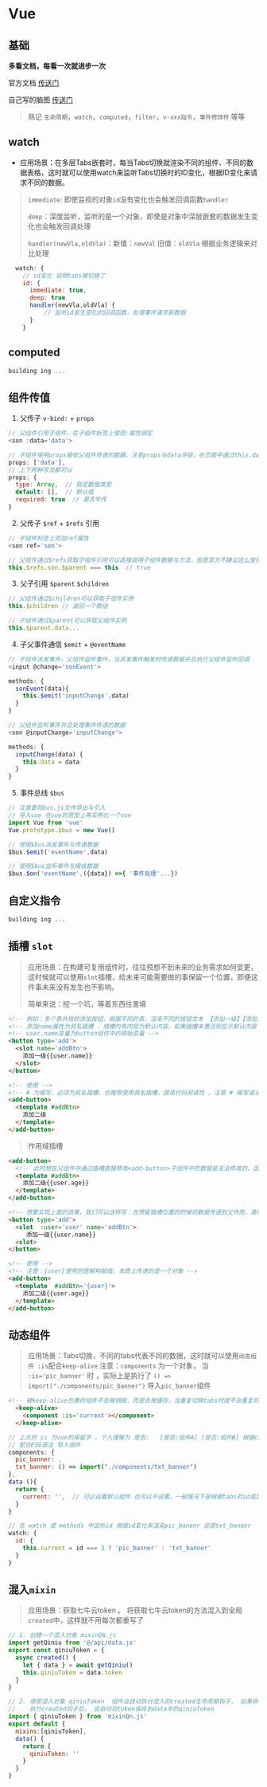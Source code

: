 
# Vue

## 基础
**多看文档，每看一次就进步一次**

官方文档 [传送门](https://cn.vuejs.org/v2/guide/)

自己写的脑图 [传送门](https://www.processon.com/mindmap/5e5f837ce4b097b727507936)

> 熟记 `生命周期`，`watch`，`computed`，`filter`，`v-xxx指令`，`事件修饰符` 等等  



## watch

- 应用场景：在多层Tabs嵌套时，每当Tabs切换就渲染不同的组件、不同的数据表格，这时就可以使用watch来监听Tabs切换时的ID变化，根据ID变化来请求不同的数据。


>   `immediate`: 即使监视的对象`id`没有变化也会触发回调函数`handler` 
>
>   `deep`：深度监听，监听的是一个对象，即使是对象中深层嵌套的数据发生变化也会触发回调处理
>   
>   `handler(newVla,oldVla)`：新值：`newVal` 旧值：`oldVla` 根据业务逻辑来对比处理
 

```js {4,5}
  watch: {
    // id变化 说明tabs被切换了
    id: {
      immediate: true,
      deep: true
      handler(newVla,oldVla) {
          // 监听id发生变化的回调函数，处理事件请求新数据
      }
    }
```


## computed

  ```js
  building ing ...
  ```

## 组件传值

1. 父传子 `v-bind:` +  `props`

  ```js
  // 父组件引用子组件，在子组件标签上使用:属性绑定
  <son :data='data'>

  // 子组件使用props接收父组件传递的数据，注意props与data评级，在页面中通过this.data引用，注意数据不可重复命名
  props: ['data'],
  // 上下两种写法都可以
  props: {
    type: Array,  // 指定数据类型
    default: [],  // 默认值
    required: true  // 是否毕传
  }
  ```

2. 父传子 `$ref` + `$refs` 引用

  ```js
  // 子组件标签上添加ref属性
  <son ref='son'>

  // 父组件通过$refs获取子组件引用可以直接调用子组件数据与方法，但是官方不建议这么使用
  this.$refs.son.$parent === this  // true
  ```

3. 父子引用 `$parent` `$children`
    
  ```js
  // 父组件通过$children可以获取子组件实例
  this.$children // 返回一个数组

  // 子组件通过$parent可以获取父组件实例
  this.$parent.data... 
  ```

4. 子父事件通信 `$emit` + `@eventName`

  ```js
  // 子组件派发事件，父组件监听事件，当派发事件触发时传递数据并且执行父组件监听回调
  <input @change='sonEvent'>

  methods: {
    sonEvent(data){
      this.$emit('inputChange',data)
    }
  }

  // 父组件监听事件并且处理事件传递的数据
  <son @inputChange='inputChange'>

  methods: {
    inputChange(data) {
      this.data = data
    }
  }
  ```

5. 事件总线 `$bus` 

  ```js
  // 注意要将bus.js文件导出与引入
  // 导入vue 在vue的原型上再实例化一个vue
  import Vue from 'vue'
  Vue.prototype.$bus = new Vue()

  // 使用$bus派发事件与传递数据
  $bus.$emit('eventName',data)

  // 使用$bus监听事件与接收数据
  $bus.$on('eventName',({data}) =>{ '事件处理'...})
  ```
## 自定义指令

  ```js
  building ing ...
  ```
## 插槽 `slot`

> 应用场景：在构建可复用组件时，往往预想不到未来的业务需求如何变更，这时候就可以使用`slot`插槽，给未来可能需要做的事保留一个位置，即便这件事未来没有发生也不影响。
>
> 简单来说：挖一个坑，等着东西往里填

  ```HTML
  <!-- 例如：多个表共用的添加按钮，根据不同的表，渲染不同的按钮文本 【添加一级】【添加二级】 ... -->
  <!-- 添加name属性为具名插槽 ，插槽内有内容为默认内容，如果插槽未激活则显示默认内容 -->
  <!-- user.name变量为button组件中的原始变量 -->
  <button type='add'>
    <slot name='addBtn'>
      添加一级{{user.name}} 
    </slot>
  </button>

  <!-- 使用 -->
  <!-- # 为缩写，必须为具名插槽，也推荐使用具名插槽，提高代码阅读性 ，注意 # 缩写语法必须有name属性时才可以使用-->
  <add-button>
    <template #addBtn>
      添加二级
    </template>
  </add-button>
  ```
> 作用域插槽 

  ```HTML
  <add-button>
    <!-- 此时想在父组件中通过插槽直接修改<add-button>子组件中的数据是无法修改的，因为此时的作用域为父级组件，无法访问到{{user}}变量 -->
    <template #addBtn>
      添加二级{{user.age}}
    </template>
  </add-button>

  <!-- 想要实现上面的效果，我们可以这样写：在预留插槽位置的时候将数据传递到父作用，类似于props传值 :user='user' -->
  <button type='add'>
    <slot  :user='user' name='addBtn'>
       添加一级{{user.name}}
    <slot>
  </button>

  <!-- 使用 -->
  <!-- 注意：{user}使用的是解构赋值，本质上传递的是一个对象 -->
  <add-button>
    <template  #addBtn='{user}'>
      添加二级{{user.age}}
    </template>
  </add-button>

  ```
## 动态组件

> 应用场景：Tabs切换，不同的tabs代表不同的数据，这时就可以使用`动态组件 :is`配合`keep-alive`
> 注意：`components` 为一个对象， 当 `:is='pic_banner'` 时 ，实际上是执行了 `() => import("./components/pic_banner")` 导入`pic_banner`组件

  ```HTML
  <!-- 被keep-alive包裹的组件不会被销毁，而是会被缓存，当重复切换tabs时就不会重复的渲染 -->
    <keep-alive>
      <component :is='current'></component>
    </keep-alive>
  ```

  ```js
  // 上方的 is 为vue的保留字 ，个人理解为 是否:   [是否:组件A] [是否:组件B] 根据current的值来渲染对应的组件
  // 配合ES6语法 导入组件
  components: {
    pic_banner: ,
    txt_banner: () => import("./components/txt_banner")
  },
  data (){
    return {
      current: '',  // 可以设置默认组件 也可以不设置，一般情况下是根据tabs的id或类型来赋值切换
    }
  }

  // 在 watch 或 methods 中监听id 根据id变化来渲染pic_banenr 还是txt_banenr
  watch: {
    id: {
      this.current = id === 3 ? 'pic_banner' : 'txt_banner'
    }
  }

  ```

## 混入`mixin`

> 应用场景：获取七牛云token 。 将获取七牛云token的方法混入到全局`created`中，这样就不用每次都重写了
  ```js
  // 1. 创建一个混入对象 mixinQN.js
  import getQiniu from '@/api/data.js'
  export const qiniuToken = {
    async created() {
      let { data } = await getQiniu()
      this.qiniuToken = data.token
    }
  }

  // 2. 使用混入对象 qiniuToken  组件会自动执行混入的created生命周期钩子， 如果命名冲突由组件的优先执行
  //    执行created钩子后， 会自动将token保存到data中的qiniuToken
  import { qiniuToken } from 'mixinQn.js'
  export default {
    mixins:[qiniuToken],
    data() {
      return {
        qiniuToken: ''
      }
    }
  }

  ```